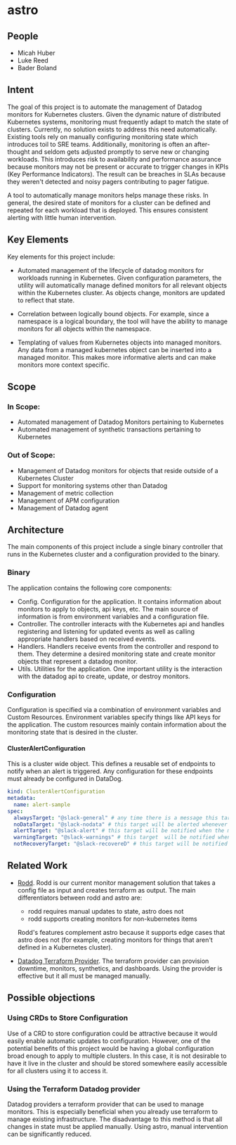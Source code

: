 # astro

## People
* Micah Huber
* Luke Reed
* Bader Boland

## Intent
The goal of this project is to automate the management of Datadog monitors for Kubernetes clusters.  Given the dynamic nature of distributed Kubernetes systems, monitoring must frequently adapt to match the state of clusters.  Currently, no solution exists to address this need automatically.  Existing tools rely on manually configuring monitoring state which introduces toil to SRE teams.  Additionally, monitoring is often an after-thought and seldom gets adjusted promptly to serve new or changing workloads.  This introduces risk to availability and performance assurance because monitors may not be present or accurate to trigger changes in KPIs (Key Performance Indicators).  The result can be breaches in SLAs because they weren't detected and noisy pagers contributing to pager fatigue.

A tool to automatically manage monitors helps manage these risks.  In general, the desired state of monitors for a cluster can be defined and repeated for each workload that is deployed.  This ensures consistent alerting with little human intervention.


## Key Elements
Key elements for this project include:

* Automated management of the lifecycle of datadog monitors for workloads running in Kubernetes.  Given configuration parameters, the utility will automatically manage defined monitors for all relevant objects within the Kubernetes cluster.  As objects change, monitors are updated to reflect that state.

* Correlation between logically bound objects.  For example, since a namespace is a logical boundary, the tool will have the ability to manage monitors for all objects within the namespace.

* Templating of values from Kubernetes objects into managed monitors.  Any data from a managed kubernetes object can be inserted into a managed monitor.  This makes more informative alerts and can make monitors more context specific.


## Scope

### In Scope:
* Automated management of Datadog Monitors pertaining to Kubernetes
* Automated management of synthetic transactions pertaining to Kubernetes

### Out of Scope:
* Management of Datadog monitors for objects that reside outside of a Kubernetes Cluster
* Support for monitoring systems other than Datadog
* Management of metric collection
* Management of APM configuration
* Management of Datadog agent


## Architecture
The main components of this project include a single binary controller that runs in the Kubernetes cluster and a configuration provided to the binary.

### Binary
The application contains the following core components:
* Config.  Configuration for the application.  It contains information about monitors to apply to objects, api keys, etc.  The main source of information is from environment variables and a configuration file.
* Controller.  The controller interacts with the Kubernetes api and handles registering and listening for updated events as well as calling appropriate handlers based on received events.
* Handlers.  Handlers receive events from the controller and respond to them.  They determine a desired monitoring state and create monitor objects that represent a datadog monitor.  
* Utils.  Utilities for the application.  One important utility is the interaction with the datadog api to create, update, or destroy monitors.

### Configuration
Configuration is specified via a combination of environment variables and Custom Resources.  Environment variables specify things like API keys for the application. The custom resources mainly contain information about the monitoring state that is desired in the cluster.

#### ClusterAlertConfiguration

This is a cluster wide object. This defines a reusable set of endpoints to notify when an alert is triggered. Any configuration for these endpoints must already be configured in DataDog.

```yaml
kind: ClusterAlertConfiguration
metadata:
  name: alert-sample
spec:
  alwaysTarget: "@slack-general" # any time there is a message this target will be alerted.
  noDataTarget: "@slack-nodata" # this target will be alerted whenever the monitor is triggered from having no data.
  alertTarget: "@slack-alert" # this target will be notified when the monitor reaches the Alert threshold
  warningTarget: "@slack-warnings" # this target  will be notified when the monitor reaches the warning threshold
  notRecoveryTarget: "@slack-recovereD" # this target will be notified when either the warning or alert thresholds are met, or there is no data. But not when a monitor is recovered from.
```

## Related Work
* [Rodd](https://github.com/FairwindsOps/rodd).  Rodd is our current monitor management solution that takes a config file as input and creates terraform as output.  The main differentiators between rodd and astro are:
  * rodd requires manual updates to state, astro does not
  * rodd supports creating monitors for non-kubernetes items

  Rodd's features complement astro because it supports edge cases that astro does not (for example, creating monitors for things that aren't defined in a Kubernetes cluster).

* [Datadog Terraform Provider](https://www.terraform.io/docs/providers/datadog/index.html).  The terraform provider can provision downtime, monitors, synthetics, and dashboards.  Using the provider is effective but it all must be managed manually.

## Possible objections

### Using CRDs to Store Configuration
Use of a CRD to store configuration could be attractive because it would easily enable automatic updates to configuration.  However, one of the potential benefits of this project would be having a global configuration broad enough to apply to multiple clusters.  In this case, it is not desirable to have it live in the cluster and should be stored somewhere easily accessible for all clusters using it to access it.

### Using the Terraform Datadog provider
Datadog providers a terraform provider that can be used to manage monitors.  This is especially beneficial when you already use terraform to manage existing infrastructure.  The disadvantage to this method is that all changes in state must be applied manually.  Using astro, manual intervention can be significantly reduced.
